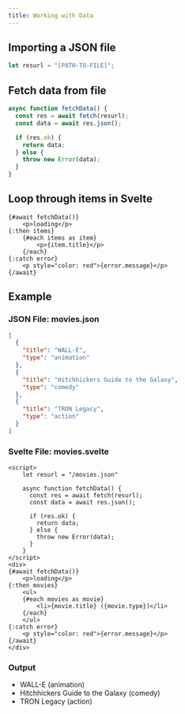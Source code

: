 ```yaml
---
title: Working with Data
---
```


## Importing a JSON file

```js
let resurl = "[PATH-TO-FILE]";
```

## Fetch data from file

```js
async function fetchData() {
  const res = await fetch(resurl);
  const data = await res.json();

  if (res.ok) {
    return data;
  } else {
    throw new Error(data);
  }
}
```

## Loop through items in Svelte

```svelte
{#await fetchData()}
    <p>loading</p>
{:then items}
    {#each items as item}
        <p>{item.title}</p>
    {/each}
{:catch error}
    <p style="color: red">{error.message}</p>
{/await}
```

## Example

### JSON File: movies.json

```json
[
  {
    "title": "WALL-E",
    "type": "animation"
  },
  {
    "title": "Hitchhickers Guide to the Galaxy",
    "type": "comedy"
  },
  {
    "title": "TRON Legacy",
    "type": "action"
  }
]
```

### Svelte File: movies.svelte

```svelte
<script>
    let resurl = "/movies.json"

    async function fetchData() {
      const res = await fetch(resurl);
      const data = await res.json();

      if (res.ok) {
        return data;
      } else {
        throw new Error(data);
      }
    }
</script>
<div>
{#await fetchData()}
    <p>loading</p>
{:then movies}
    <ul>
    {#each movies as movie}
        <li>{movie.title} ({movie.type})</li>
    {/each}
    </ul>
{:catch error}
    <p style="color: red">{error.message}</p>
{/await}
</div>
```

### Output

- WALL-E (animation)
- Hitchhickers Guide to the Galaxy (comedy)
- TRON Legacy (action)
